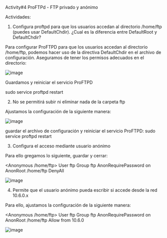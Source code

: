 
Activity#4 ProFTPd - FTP privado y anónimo

Actividades:

  1. Configura proftpd para que los usuarios accedan al directorio /home/ftp (puedes usar DefaultChdir). ¿Cual es la diferencia entre DefaultRoot y DefaultChdir?

Para configurar ProFTPD para que los usuarios accedan al directorio /home/ftp, podemos hacer uso de la directiva DefaultChdir en el archivo de configuración. Aseguramos de tener los permisos adecuados en el directorio:

![image](https://github.com/hasna2223/Serv.-Red-Internet/assets/119622209/b0512aa8-181d-45f9-bd5d-0401855fcc41)

Guardamos y reiniciar el servicio ProFTPD

sudo service proftpd restart

  2. No se permitirá subir ni eliminar nada de la carpeta ftp
     
Ajustamos la configuración de la siguiente manera:

![image](https://github.com/hasna2223/Serv.-Red-Internet/assets/119622209/17c625e5-7975-47af-949b-835d59ab83c6)

guardar el archivo de configuración y reiniciar el servicio ProFTPD:
sudo service proftpd restart

  3. Configura el acceso mediante usuario anónimo
     
Para ello gregamos lo siguiente, guardar y cerrar:

<Anonymous /home/ftp>
  User ftp
  Group ftp
  AnonRequirePassword on
  AnonRoot /home/ftp
  <Limit WRITE>
    DenyAll
  </Limit>
</Anonymous>

![image](https://github.com/hasna2223/Serv.-Red-Internet/assets/119622209/a3395c62-72bd-4806-a0ee-9eb8d5c41b7b)

  4. Permite que el usuario anónimo pueda escribir si accede desde la red 10.6.0.x

Para ello, ajustamos la configuración de la siguiente manera:

<Anonymous /home/ftp>
  User ftp
  Group ftp
  AnonRequirePassword on
  AnonRoot /home/ftp
  <Limit WRITE>
    Allow from 10.6.0
  </Limit>
</Anonymous>

![image](https://github.com/hasna2223/Serv.-Red-Internet/assets/119622209/4f8d231f-7457-4eb6-a952-77008cdd4f0e)
